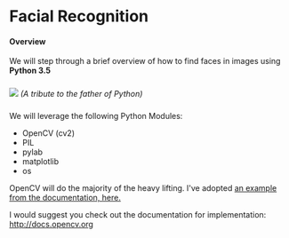 # Facial Recognition

#### Overview

[//]: # (Image References)

[image1]: ./images/apple.jpg
[image2]: ./images/applefaceDetect.jpg
[image3]: ./images/chrysler.jpg
[image4]: ./images/chryslerfaceDetect.jpg
[image5]: ./images/edison.jpg
[image6]: ./images/edisonfaceDetect.jpg
[image7]: ./images/elon.jpg
[image8]: ./images/elonfaceDetect.jpg
[image9]: ./images/guido.jpg
[image10]: ./images/guidofaceDetect.jpg
[image11]: ./images/sandberg.jpg
[image12]: ./images/sandbergfaceDetect.jpg
[image13]: ./images/willow.jpg
[image14]: ./images/willowfaceDetect.jpg

We will step through a brief overview of how to find faces in images using **Python 3.5**
###
![][image10]
*(A tribute to the father of Python)*
###
We will leverage the following Python Modules:
- OpenCV (cv2)
- PIL
- pylab
- matplotlib
- os

OpenCV will do the majority of the heavy lifting. I've adopted [an example from the documentation, here.](http://docs.opencv.org/3.0-beta/doc/py_tutorials/py_objdetect/py_face_detection/py_face_detection.html#face-detection)

I would suggest you check out the documentation for implementation: http://docs.opencv.org
###

